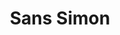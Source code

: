 ---
ee_id_thing: '40'
site: '1'
type: '2'
inv_num: 2004-014
add_credit:
url: 2004-014-sans-simon
title: Sans Simon
year: '2004'
display_year: '2004'
medium: Performance for Simon and Garfunkel video, projector, and performer
dims:
pitch: 'Simon and Garfunkel minus Simon. '
ps:
live_url:
youtube: https://www.youtube.com/watch?v=Jol8UGT_ng4
https://github.com/coryarcangel/alu:
imgs: sans-simon-2004-014-performanceview-columbia-database-HM.jpg
subheading: " (Performance) "
download:
commission:
related:
layout: things-i-made
---
